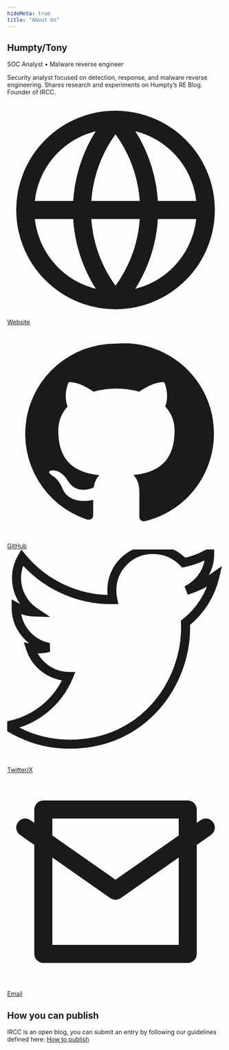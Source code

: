 ```yaml
---
hideMeta: true
title: "About Us"
---
```


<div class="author-cards">
  <article class="author-card">
    <div class="info">
      <h2 class="name">Humpty/Tony</h2>
      <div class="role">SOC Analyst • Malware reverse engineer</div>
      <p class="bio">
        Security analyst focused on detection, response, and malware reverse engineering. Shares research and experiments on Humpty’s RE Blog. Founder of IRCC.
      </p>
      <div class="links">
        <a href="https://c-b.io" target="_blank" rel="noopener">
          <!-- globe -->
          <svg viewBox="0 0 24 24" fill="none" stroke="currentColor" stroke-width="2"
               stroke-linecap="round" stroke-linejoin="round"><circle cx="12" cy="12" r="10"></circle><line x1="2" y1="12" x2="22" y2="12"></line><path d="M12 2a15.3 15.3 0 0 1 0 20M12 2a15.3 15.3 0 0 0 0 20"></path></svg>
          Website
        </a>
        <a href="https://github.com/cyb3rjerry" target="_blank" rel="noopener">
          <!-- github -->
          <svg viewBox="0 0 24 24" fill="currentColor" aria-hidden="true">
            <path d="M12 2a10 10 0 0 0-3.16 19.49c.5.09.68-.22.68-.48v-1.7c-2.78.6-3.37-1.2-3.37-1.2-.46-1.15-1.12-1.46-1.12-1.46-.92-.63.07-.62.07-.62 1.02.07 1.55 1.06 1.55 1.06 .9 1.54 2.36 1.1 2.94.84 .09-.66.35-1.1.63-1.36-2.22-.25-4.56-1.11-4.56-4.93 0-1.09.39-1.98 1.03-2.68-.1-.25-.45-1.28.1-2.66 0 0 .85-.27 2.78 1.02a9.6 9.6 0 0 1 5.06 0c1.93-1.29 2.78-1.02 2.78-1.02 .55 1.38.2 2.41.1 2.66 .64.7 1.03 1.59 1.03 2.68 0 3.83-2.34 4.68-4.57 4.92 .36.31.67.92.67 1.86v2.76c0 .27.18.58.69.48A10 10 0 0 0 12 2z"/>
          </svg>
          GitHub
        </a>
        <a href="https://x.com/cyb3rjerry" target="_blank" rel="noopener">
          <svg viewBox="0 0 24 24" fill="none" stroke="currentColor"><path d="M23 3a10.9 10.9 0 0 1-3.14 1.53A4.48 4.48 0 0 0 22.43.36a9.09 9.09 0 0 1-2.88 1.1A4.52 4.52 0 0 0 16.11 0c-2.5 0-4.52 2.02-4.52 4.52 0 .35.04.7.11 1.03A12.83 12.83 0 0 1 1.64.89a4.52 4.52 0 0 0-.61 2.27 4.52 4.52 0 0 0 2.01 3.77 4.5 4.5 0 0 1-2.05-.56v.06c0 2.19 1.56 4.01 3.63 4.42a4.52 4.52 0 0 1-2.04.08 4.53 4.53 0 0 0 4.22 3.14A9.06 9.06 0 0 1 0 19.54a12.79 12.79 0 0 0 6.92 2.03c8.3 0 12.84-6.88 12.84-12.84 0-.2 0-.41-.01-.61A9.2 9.2 0 0 0 23 3z"/>
          </svg>
          Twitter/X 
        </a>
        <a href="mailto:humpty@irchaos.club">
          <!-- mail -->
          <svg viewBox="0 0 24 24" fill="none" stroke="currentColor" stroke-width="2"
               stroke-linecap="round" stroke-linejoin="round"><path d="M4 4h16v16H4z"/><path d="M22 6l-10 7L2 6"/></svg>
          Email
        </a>
      </div>
    </div>
  </article>
</div>

## How you can publish

IRCC is an open blog, you can submit an entry by following our guidelines defined here: [How to publish](https://github.com/irchaosclub/irchaosclub.github.io/wiki/How-to-publish)